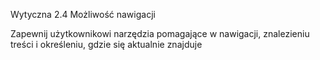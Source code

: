 Wytyczna 2.4 Możliwość nawigacji

Zapewnij użytkownikowi narzędzia pomagające w nawigacji, znalezieniu treści i określeniu, gdzie się aktualnie znajduje
